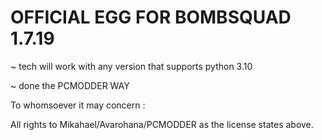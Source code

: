 # OFFICIAL EGG FOR BOMBSQUAD 1.7.19

 ~ tech will work with any version that supports python 3.10
 
 ~ done the PCMODDER WAY

To whomsoever it may concern : 

  All rights to Mikahael/Avarohana/PCMODDER as the license states above.

